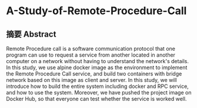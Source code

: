 # A-Study-of-Remote-Procedure-Call

## 摘要 Abstract
Remote Procedure call is a software communication protocol that one program can use to request a service from another located in another computer on a network without having to understand the network's details. In this study, we use alpine docker image as the environment to implement the Remote Procedure Call service, and build two containers with bridge network based on this image as client and server. In this study, we will introduce how to build the entire system including docker and RPC service, and how to use the system. Moreover, we have pushed the project image on Docker Hub, so that everyone can test whether the service is worked well.

